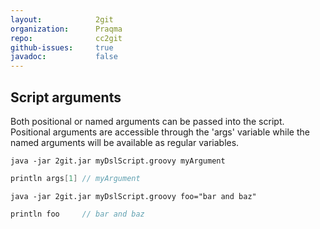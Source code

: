 ```yaml
---
layout:            2git
organization:      Praqma
repo:              cc2git
github-issues:     true
javadoc:           false
---
```


## Script arguments

Both positional or named arguments can be passed into the script.
Positional arguments are accessible through the 'args' variable while the named arguments will be available as regular variables.

`java -jar 2git.jar myDslScript.groovy myArgument`
```groovy
println args[1] // myArgument
```

`java -jar 2git.jar myDslScript.groovy foo="bar and baz"`
```groovy
println foo     // bar and baz
```
